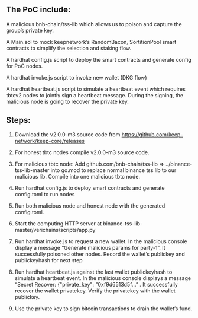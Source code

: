 
## The PoC include:


A malicious bnb-chain/tss-lib which allows us to poison and capture the group’s private key.

A Main.sol to mock keepnetwork’s RandomBacon, SortitionPool smart contracts to simplify the selection and staking flow.

A hardhat config.js script to deploy the smart contracts and generate config for PoC nodes.

A hardhat invoke.js script to invoke new wallet (DKG flow)

A hardhat heartbeat.js script to simulate a heartbeat event which requires tbtcv2 nodes to jointly sign a heartbeat message. During the signing, the malicious node is going to recover the private key.

## Steps:

1. Download the v2.0.0-m3 source code from https://github.com/keep-network/keep-core/releases

3. For honest tbtc nodes  compile v2.0.0-m3  source code.

2. For malicious tbtc node: Add github.com/bnb-chain/tss-lib => ../binance-tss-lib-master into go.mod to replace normal binance tss lib to our malicious lib. Compile into one malicious tbtc node.


4. Run hardhat config.js to deploy smart contracts and generate config.toml to run nodes

5. Run both malicious node and honest node with the generated config.toml. 

6. Start the computing HTTP server at binance-tss-lib-master/verichains/scripts/app.py

6. Run hardhat invoke.js to request a new wallet. In the malicious console display a message “Generate malicious params for party-1”. It successfully poisoned other nodes. Record the wallet’s publickey and publickeyhash for next step

7. Run hardhat heartbeat.js against the last wallet publickeyhash to simulate a heartbeat event. In the malicious console displays a message “Secret Recover: {"private_key": "0xf9d6513d5f…” . It successfully recover the wallet privatekey. Verify the privatekey with the wallet publickey.

8. Use the private key to sign bitcoin transactions to drain the wallet’s fund.
